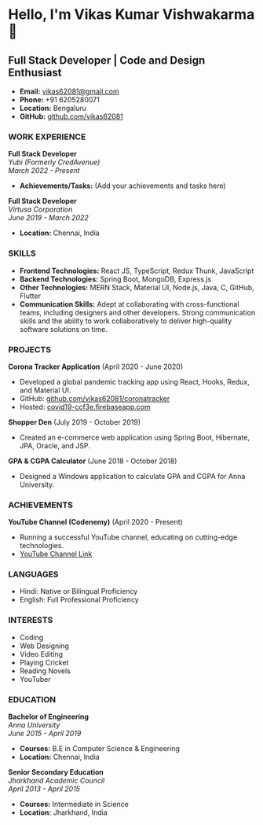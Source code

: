 # Hello, I'm Vikas Kumar Vishwakarma 👋
## Full Stack Developer | Code and Design Enthusiast

- **Email:** vikas62081@gmail.com
- **Phone:** +91 6205280071
- **Location:** Bengaluru
- **GitHub:** [github.com/vikas62081](https://github.com/vikas62081)

### WORK EXPERIENCE

**Full Stack Developer**  
*Yubi (Formerly CredAvenue)*  
*March 2022 - Present*  
- **Achievements/Tasks:** (Add your achievements and tasks here)

**Full Stack Developer**  
*Virtusa Corporation*  
*June 2019 - March 2022*  
- **Location:** Chennai, India

### SKILLS

- **Frontend Technologies:** React JS, TypeScript, Redux Thunk, JavaScript
- **Backend Technologies:** Spring Boot, MongoDB, Express.js
- **Other Technologies:** MERN Stack, Material UI, Node.js, Java, C, GitHub, Flutter
- **Communication Skills:** Adept at collaborating with cross-functional teams, including designers and other developers. Strong communication skills and the ability to work collaboratively to deliver high-quality software solutions on time.

### PROJECTS

**Corona Tracker Application** (April 2020 - June 2020)
- Developed a global pandemic tracking app using React, Hooks, Redux, and Material UI.
- GitHub: [github.com/vikas62081/coronatracker](https://github.com/vikas62081/coronatracker)
- Hosted: [covid19-ccf3e.firebaseapp.com](https://covid19-ccf3e.firebaseapp.com)

**Shopper Den** (July 2019 - October 2019)
- Created an e-commerce web application using Spring Boot, Hibernate, JPA, Oracle, and JSP.

**GPA & CGPA Calculator** (June 2018 - October 2018)
- Designed a Windows application to calculate GPA and CGPA for Anna University.

### ACHIEVEMENTS

**YouTube Channel (Codenemy)** (April 2020 - Present)
- Running a successful YouTube channel, educating on cutting-edge technologies.
- [YouTube Channel Link](https://www.youtube.com/c/codenemy)

### LANGUAGES

- Hindi: Native or Bilingual Proficiency
- English: Full Professional Proficiency

### INTERESTS

- Coding
- Web Designing
- Video Editing
- Playing Cricket
- Reading Novels
- YouTuber

### EDUCATION

**Bachelor of Engineering**  
*Anna University*  
*June 2015 - April 2019*  
- **Courses:** B.E in Computer Science & Engineering
- **Location:** Chennai, India

**Senior Secondary Education**  
*Jharkhand Academic Council*  
*April 2013 - April 2015*  
- **Courses:** Intermediate in Science
- **Location:** Jharkhand, India
